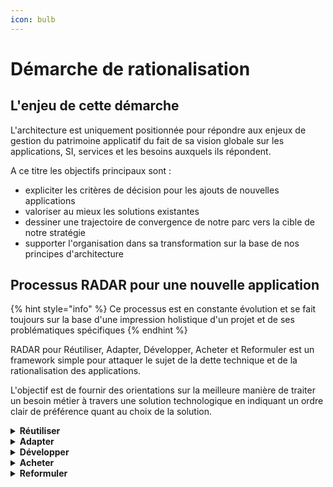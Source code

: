 ```yaml
---
icon: bulb
---
```


# Démarche de rationalisation

## L'enjeu de cette démarche

L'architecture est uniquement positionnée pour répondre aux enjeux de gestion du patrimoine applicatif du fait de sa
vision globale sur les applications, SI, services et les besoins auxquels ils répondent.

A ce titre les objectifs principaux sont :

- expliciter les critères de décision pour les ajouts de nouvelles applications
- valoriser au mieux les solutions existantes
- dessiner une trajectoire de convergence de notre parc vers la cible de notre stratégie
- supporter l'organisation dans sa transformation sur la base de nos principes d'architecture

## Processus RADAR pour une nouvelle application

{% hint style="info" %} Ce processus est en constante évolution et se fait toujours sur la base d'une impression
holistique d'un projet et de ses problématiques spécifiques {% endhint %}

RADAR pour Réutiliser, Adapter, Développer, Acheter et Reformuler est un framework simple pour attaquer le sujet de la
dette technique et de la rationalisation des applications.

L'objectif est de fournir des orientations sur la meilleure manière de traiter un besoin métier à travers une solution
technologique en indiquant un ordre clair de préférence quant au choix de la solution.

<details>
<summary><strong>Réutiliser</strong></summary>

**Si le besoin fonctionnel (ou technique) peut être traité par de la configuration ou une modification mineure dans un
système existant c'est alors l'option privilégiée.**

S'il ne s'agit que d'un flux de données on privilégie alors également la réutilisation des sources existantes en évitant
les duplications.

- L'application en question peut être côté DNUM ou dans le reste de l'écosystème (y compris les solutions en SaaS) tant
  qu'elles sont connues et en production
- Les contraintes de sécurité et de gouvernance sont à apprécier sur la réutilisation de certaines solutions surtout en
  interministériel

</details>

<details>
<summary><strong>Adapter</strong></summary>
  
Si le besoin sort suffisamment de ce qui est faisable avec une solution actuellement dans le SI avec un effort raisonnable de configuration on peut alors considérer l'adaptation d'une solution tierce.

- Il peut s'agir d'une solution opensource, venant d'une autre source gouvernementale ou potentiellement d'un partenaire
  existant
- Dans ce cas il est attendu que l'effort d'intégration de cette solution dans le SI se fasse uniquement sur notre
  capacité à disposer des compétences nécessaires à son déploiement et son exploitation et non sur un achat de services
  (SaaS)

</details>

<details>
<summary><strong>Développer</strong></summary>
  
Quand le besoin est trop spécifique on peut alors considérer la construction d'un produit dédié pouvant porter cette fonction. 
* Ce produit doit alors respecter nos [principes d'architectures](./principes.md) pour garantir sa valorisation dans le temps
* Si des options de sécurité/hébergement spécifiques sont nécessaires alors l'option spécifique est préférable autrement une analyse technico-financière plus précise doit également être réalisée pour identifier si l'option "Acheter" est plus pertinente.

</details>

<details>
<summary><strong>Acheter</strong></summary>
  
Il peut être pertinent de choisir une solution tierce venant du privé pour répondre à certains besoins.

- Dans ce cas sauf contraintes spécifiques le SaaS est à privilégier tant que celui-ci est en mesure de s'aligner avec
  nos normes et standards applicables
- Une réflexion doit être menée également sur la volonté ou non d'investir sur la solution en question vis-à-vis du
  reste de l'écosystème avec lequel il s'intègre s'il s'agit d'un besoin ponctuel (amélioration continue)

</details>

<details>
<summary><strong>Reformuler</strong></summary>
  
Parfois un besoin peut être tellement spécifique qu'il devient déraisonnable techniquement ou financièrement de le traiter tel quel. Il convient alors de repartir du besoin initial et l'analyser de manière plus précise pour identifier une manière plus pragmatique d'approcher le sujet de manière plus itérative.

De cette manière on arrive alors à créer un produit complet en partant d'une solution plus basique mais en restant
aligné avec notre capacité à livrer.

</details>
